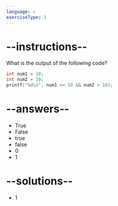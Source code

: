 ```yaml
---
language: c
exerciseType: 3
---
```


# --instructions--

What is the output of the following code?
```c
int num1 = 10;
int num2 = 20;
printf("%d\n", num1 <= 10 && num2 > 10);
```

# --answers--

- True
- False
- true
- false
- 0
- 1

# --solutions--

- 1
